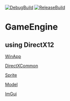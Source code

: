[![DebugBuild](https://github.com/MaekawaTomonori/Engine/actions/workflows/DebugBuild.yml/badge.svg?branch=dev)](https://github.com/MaekawaTomonori/Engine/actions/workflows/DebugBuild.yml)
[![ReleaseBuild](https://github.com/MaekawaTomonori/Engine/actions/workflows/ReleaseBuild.yml/badge.svg?branch=dev)](https://github.com/MaekawaTomonori/Engine/actions/workflows/ReleaseBuild.yml)
# GameEngine 
## using DirectX12

[WinApp](https://github.com/MaekawaTomonori/Engine/blob/dev/Project/src/sysFrame/WindowsApplication/WinApp.h)

[DirectXCommon](https://github.com/MaekawaTomonori/Engine/blob/dev/Project/src/sysFrame/DirectX/DirectXCommon.h)

[Sprite](https://github.com/MaekawaTomonori/Engine/blob/dev/Project/src/sysFrame/Object/Sprite/Sprite.h)

[Model](https://github.com/MaekawaTomonori/Engine/blob/dev/Project/src/sysFrame/Object/Model/Model.h)

[ImGui](https://github.com/MaekawaTomonori/Engine/blob/dev/Project/src/sysFrame/System/ImGui/ImGuiManager.h)
